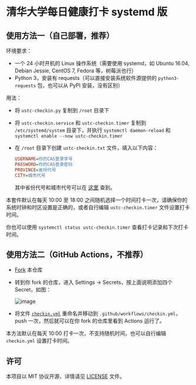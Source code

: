 # 清华大学每日健康打卡 systemd 版

## 使用方法一（自己部署，推荐）

环境要求：

- 一个 24 小时开机的 Linux 操作系统（需要使用 systemd，如 Ubuntu 16.04, Debian Jessie, CentOS 7, Fedora 等，树莓派也行）
- Python 3，安装有 requests（可以直接安装系统软件源提供的 `python3-requests` 包，也可以从 PyPI 安装，没有区别）

用法：

- 将 `ustc-checkin.py` 复制到 `/root` 目录下
- 将 `ustc-checkin.service` 和 `ustc-checkin.timer` 复制到 `/etc/systemd/system` 目录下，并执行 `systemctl daemon-reload` 和 `systemctl enable --now ustc-checkin.timer`
- 在 `/root` 目录下创建 `ustc-checkin.txt` 文件，填入以下内容：

    ```ini
    USERNAME=你的CAS登录学号
    PASSWORD=你的CAS登录密码
    PROVINCE=省份代号
    CITY=城市代号
    ```

    其中省份代号和城市代号可以在 [这里](http://www.tcmap.com.cn/list/daima_list.html) 查到。

本套件默认在每天 10:00 至 18:00 之间随机选择一个时间打卡一次，请确保你的系统时钟和时区设置是正确的，或者自行编辑 `ustc-checkin.timer` 文件设置打卡时间。

你也可以使用 `systemctl status ustc-checkin.timer` 查看打卡记录和下次打卡时间。

## 使用方法二（GitHub Actions，不推荐）

- [Fork](https://github.com/iBug/ustc-checkin/fork) 本仓库
- 转到你 fork 的仓库，进入 Settings → Secrets，按上面说明添加四个 Secret，如图：

    ![image](https://user-images.githubusercontent.com/7273074/82295949-0fcde880-99e3-11ea-956b-fddbd003c3bc.png)

- 将文件 [`checkin.yml`](checkin.yml) 重命名并移动到 `.github/workflows/checkin.yml`，push 一次，然后就可以在你 fork 的仓库里看到 Actions 运行了。

本方法默认在每天 10:00 打卡一次，不支持随机时间，也可以自行编辑 `checkin.yml` 设置打卡时间。

## 许可

本项目以 MIT 协议开源，详情请见 [LICENSE](LICENSE) 文件。
